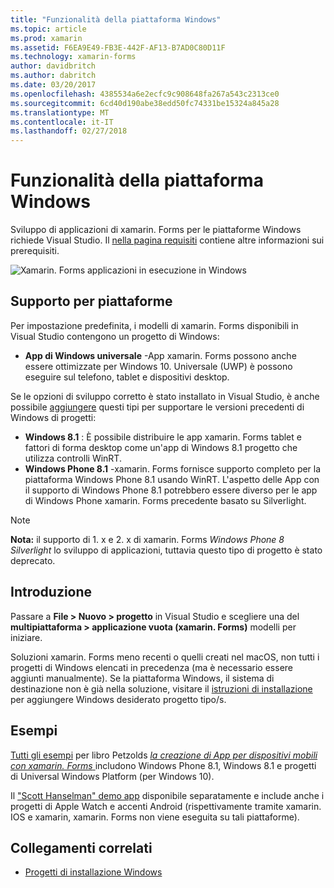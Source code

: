 ```yaml
---
title: "Funzionalità della piattaforma Windows"
ms.topic: article
ms.prod: xamarin
ms.assetid: F6EA9E49-FB3E-442F-AF13-B7AD0C80D11F
ms.technology: xamarin-forms
author: davidbritch
ms.author: dabritch
ms.date: 03/20/2017
ms.openlocfilehash: 4385534a6e2ecfc9c908648fa267a543c2313ce0
ms.sourcegitcommit: 6cd40d190abe38edd50fc74331be15324a845a28
ms.translationtype: MT
ms.contentlocale: it-IT
ms.lasthandoff: 02/27/2018
---
```

# <a name="windows-platform-features"></a>Funzionalità della piattaforma Windows

Sviluppo di applicazioni di xamarin. Forms per le piattaforme Windows richiede Visual Studio. Il [nella pagina requisiti](~/xamarin-forms/get-started/installation.md) contiene altre informazioni sui prerequisiti.

![](images/allhanselman.png "Xamarin. Forms applicazioni in esecuzione in Windows")

## <a name="platform-support"></a>Supporto per piattaforme

Per impostazione predefinita, i modelli di xamarin. Forms disponibili in Visual Studio contengono un progetto di Windows:

* **App di Windows universale** -App xamarin. Forms possono anche essere ottimizzate per Windows 10. Universale (UWP) è possono eseguire sul telefono, tablet e dispositivi desktop.

Se le opzioni di sviluppo corretto è stato installato in Visual Studio, è anche possibile [aggiungere](installation/index.md) questi tipi per supportare le versioni precedenti di Windows di progetti:

* **Windows 8.1** : È possibile distribuire le app xamarin. Forms tablet e fattori di forma desktop come un'app di Windows 8.1 progetto che utilizza controlli WinRT.
* **Windows Phone 8.1** -xamarin. Forms fornisce supporto completo per la piattaforma Windows Phone 8.1 usando WinRT. L'aspetto delle App con il supporto di Windows Phone 8.1 potrebbero essere diverso per le app di Windows Phone xamarin. Forms precedente basato su Silverlight.


> [!NOTE]
> **Nota:** il supporto di 1. x e 2. x di xamarin. Forms _Windows Phone 8 Silverlight_ lo sviluppo di applicazioni, tuttavia questo tipo di progetto è stato deprecato.


## <a name="getting-started"></a>Introduzione

Passare a **File > Nuovo > progetto** in Visual Studio e scegliere una del **multipiattaforma > applicazione vuota (xamarin. Forms)** modelli per iniziare.

Soluzioni xamarin. Forms meno recenti o quelli creati nel macOS, non tutti i progetti di Windows elencati in precedenza (ma è necessario essere aggiunti manualmente).
Se la piattaforma Windows, il sistema di destinazione non è già nella soluzione, visitare il [istruzioni di installazione](installation/index.md) per aggiungere Windows desiderato progetto tipo/s.


## <a name="samples"></a>Esempi

[Tutti gli esempi](https://github.com/xamarin/xamarin-forms-book-preview-2) per libro Petzolds [ *la creazione di App per dispositivi mobili con xamarin. Forms* ](~/xamarin-forms/creating-mobile-apps-xamarin-forms/index.md) includono Windows Phone 8.1, Windows 8.1 e progetti di Universal Windows Platform (per Windows 10).

Il ["Scott Hanselman" demo app](https://github.com/jamesmontemagno/Hanselman.Forms) disponibile separatamente e include anche i progetti di Apple Watch e accenti Android (rispettivamente tramite xamarin. IOS e xamarin, xamarin. Forms non viene eseguita su tali piattaforme).


## <a name="related-links"></a>Collegamenti correlati

- [Progetti di installazione Windows](~/xamarin-forms/platform/windows/installation/index.md)
